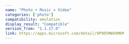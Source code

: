 ```yaml
---
name: "Photo + Music = Video"
categories: ['photo']
compatibility: emulation
display_result: "Compatible"
version_from: "1.1.17.0"
link: https://apps.microsoft.com/detail/9P905MW4XMKM
---
```

